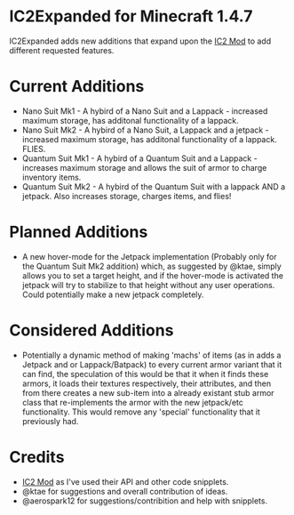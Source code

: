 IC2Expanded for Minecraft 1.4.7
===========
IC2Expanded adds new additions that expand upon the [IC2 Mod](http://www.industrial-craft.net/) to add different requested features.

Current Additions
===========
* Nano Suit Mk1 - A hybird of a Nano Suit and a Lappack - increased maximum storage, has additonal functionality of a lappack.
* Nano Suit Mk2 - A hybird of a Nano Suit, a Lappack and a jetpack - increased maximum storage, has additonal functionality of a lappack. FLIES.
* Quantum Suit Mk1 - A hybird of a Quantum Suit and a Lappack - increases maximum storage and allows the suit of armor to charge inventory items.
* Quantum Suit Mk2 - A hybird of the Quantum Suit with a lappack AND a jetpack. Also increases storage, charges items, and flies!

Planned Additions
===========
* A new hover-mode for the Jetpack implementation (Probably only for the Quantum Suit Mk2 addition) which, as suggested by @ktae, simply allows you to set a target height, and if the hover-mode is activated the jetpack will try to stabilize to that height without any user operations. Could potentially make a new jetpack completely.

Considered Additions
===========
* Potentially a dynamic method of making 'machs' of items (as in adds a Jetpack and or Lappack/Batpack) to every current armor variant that it can find, the speculation of this would be that it when it finds these armors, it loads their textures respectively, their attributes, and then from there creates a new sub-item into a already existant stub armor class that re-implements the armor with the new jetpack/etc functionality. This would remove any 'special' functionality that it previously had.

Credits
==========
* [IC2 Mod](http://www.industrial-craft.net/) as I've used their API and other code snipplets.
* @ktae for suggestions and overall contribution of ideas.
* @aerospark12 for suggestions/contribition and help with snipplets.
